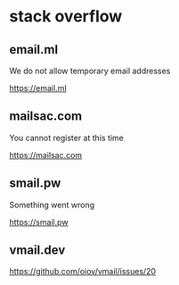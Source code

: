 # stack overflow

## email.ml

We do not allow temporary email addresses

https://email.ml

## mailsac.com

You cannot register at this time

https://mailsac.com

## smail.pw

Something went wrong

https://smail.pw

## vmail.dev

https://github.com/oiov/vmail/issues/20

